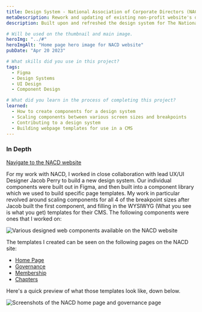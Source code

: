 ```yaml
---
title: Design System - National Association of Corporate Directors (NACD)
metaDescription: Rework and updating of existing non-profit website's design system
description: Built upon and refreshed the design system for The National Association of Corporate Directions (NACD), as well as building WYSIWYG page templates in Figma.

# Will be used on the thumbnail and main image.
heroImg: "../#"
heroImgAlt: "Home page hero image for NACD website"
pubDate: "Apr 20 2023"

# What skills did you use in this project?
tags:
  - Figma
  - Design Systems
  - UI Design
  - Component Design

# What did you learn in the process of completing this project?
learned:
  - How to create components for a design system
  - Scaling components between various screen sizes and breakpoints
  - Contributing to a design system
  - Building webpage templates for use in a CMS
---
```


### In Depth

[Navigate to the NACD website](https://www.nacdonline.org/)
 
For my work with NACD, I worked in close collaboration with lead UX/UI Designer Jacob Perry to build a new design system. Our individual components were built out in Figma, and then built into a component library which we used to build specific page templates. My work in particular revolved around scaling components for all 4 of the breakpoint sizes after Jacob built the first component, and filling in the WYSIWYG (What you see is what you get) templates for their CMS. The following components were ones that I worked on:

![Various designed web components available on the NACD website](../#)

The templates I created can be seen on the following pages on the NACD site:

- [Home Page](https://www.nacdonline.org/)
- [Governance](https://www.nacdonline.org/all-governance/governance-resources/)
- [Membership](https://www.nacdonline.org/join-nacd-membership/)
- [Chapters](https://www.nacdonline.org/chapters/)

Here's a quick preview of what those templates look like, down below.

![Screenshots of the NACD home page and governance page](../#)
